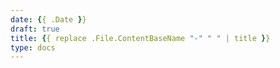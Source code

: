 ```yaml
---
date: {{ .Date }}
draft: true
title: {{ replace .File.ContentBaseName "-" " " | title }}
type: docs
---
```


